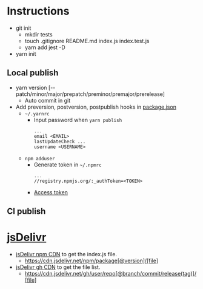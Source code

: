 # Instructions

- git init
  - mkdir tests
  - touch .gitignore README.md index.js index.test.js
  - yarn add jest -D
- yarn init

## Local publish

- yarn version [--patch/minor/major/prepatch/preminor/premajor/prerelease]
  - Auto commit in git
- Add preversion, postversion, postpublish hooks in [package.json](package.json)
  - `~/.yarnrc`
    - Input password when `yarn publish`
      ```yarnrc
      ...
      email <EMAIL>
      lastUpdateCheck ...
      username <USERNAME>
      ```
  - `npm adduser`
    - Generate token in `~/.npmrc`
      ```npmrc
      ...
      //registry.npmjs.org/:_authToken=<TOKEN>
      ```
    - [Access token](https://www.npmjs.com/settings/josaber/tokens/)

## CI publish

# [jsDelivr](http://www.jsdelivr.com/)

- [jsDelivr npm CDN](https://cdn.jsdelivr.net/npm/jsdelivr-npm/index.js) to get the index.js file.
  - https://cdn.jsdelivr.net/npm/package[@version]/[file]
- [jsDelivr gh CDN](https://cdn.jsdelivr.net/gh/o-space/jsdelivr-npm/) to get the file list.
  - https://cdn.jsdelivr.net/gh/user/repo[@branch/commit/release(tag)]/[file]
